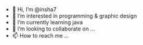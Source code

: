 - 👋 Hi, I’m @insha7
- 👀 I’m interested in programming & graphic design
- 🌱 I’m currently learning java
- 💞️ I’m looking to collaborate on ...
- 📫 How to reach me ...

<!---
insha7/insha7 is a ✨ special ✨ repository because its `README.md` (this file) appears on your GitHub profile.
You can click the Preview link to take a look at your changes.
--->
